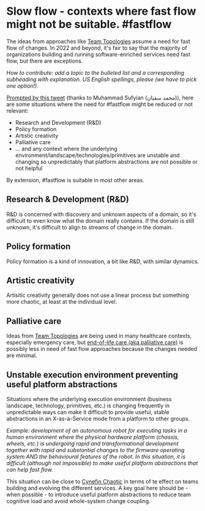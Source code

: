 # Slow flow - contexts where fast flow might not be suitable. #fastflow 

The ideas from approaches like [Team Topologies](https://teamtopologies.com/) assume a need for fast flow of changes. In 2022 and beyond, it's fair to say that the majority of organizations building and running software-enriched services need fast flow, but there are exceptions. 

_How to contribute: add a topic to the bulleted list and a corresponding subheading with explanation. US English spellings, please (we have to pick one option!)._ 

[Prompted by this tweet](https://twitter.com/matthewpskelton/status/1555633739681652736) (thanks to Muhammad Sufyian (محمد سفیان)), here are some situations where the need for #fastflow might be reduced or not relevant:

- Research and Development (R&D)
- Policy formation
- Artistic creativity
- Palliative care
- ... and any context where the underlying environment/landscape/technologies/primitives are unstable and changing so unpredictably that platform abstractions are not possible or not helpful 

By extension, #fastflow is suitable in most other areas.

## Research & Development (R&D)

R&D is concerned with discovery and unknown aspects of a domain, so it's difficult to even know what the domain really contains. If the domain is still unknown, it's difficult to align to streams of change in the domain.

## Policy formation

Policy formation is a kind of innovation, a bit like R&D, with similar dynamics.

## Artistic creativity

Artisitic creativity generally does not use a linear process but something more chaotic, at least at the individual level. 

## Palliative care

Ideas from [Team Topologies](https://teamtopologies.com/) are being used in many healthcare contexts, especially emergency care, but [end-of-life care (aka palliative care)](https://www.nhs.uk/conditions/end-of-life-care/what-it-involves-and-when-it-starts/) is possibly less in need of fast flow approaches because the changes needed are minimal. 

## Unstable execution environment preventing useful platform abstractions

Situations where the underlying execution environment (business landscape, technology, primitives, etc.) is changing frequently in unpredictable ways can make it difficult to provide useful, stable abstractions in an X-as-a-Service mode from a platform to other groups.

_Example: development of an autonomous robot for executing tasks in a human environment where the physical hardware platform (chassis, wheels, etc.) is undergoing rapid and transformational development together with rapid and substantial changes to the firmware operating system AND the behavioural features of the robot. In this situation, it is difficult (although not impossible) to make useful platform abstractions that can help fast flow._

This situation can be close to [Cynefin Chaotic](https://en.wikipedia.org/wiki/Cynefin_framework#Chaotic) in terms of te effect on teams building and evolving the different services. A key goal here should be - when possible - to introduce useful platform abstractions to reduce team cognitive load and avoid whole-system change coupling.
